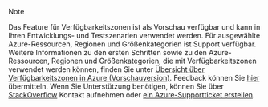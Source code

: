 > [!NOTE]
> Das Feature für Verfügbarkeitszonen ist als Vorschau verfügbar und kann in Ihren Entwicklungs- und Testszenarien verwendet werden. Für ausgewählte Azure-Ressourcen, Regionen und Größenkategorien ist Support verfügbar. Weitere Informationen zu den ersten Schritten sowie zu den Azure-Ressourcen, Regionen und Größenkategorien, die mit Verfügbarkeitszonen verwendet werden können, finden Sie unter [Übersicht über Verfügbarkeitszonen in Azure (Vorschauversion)](../articles/availability-zones/az-overview.md). Feedback können Sie [hier](https://feedback.azure.com/forums/905206-global-infrastructure/category/319507-availability-zones) übermitteln. Wenn Sie Unterstützung benötigen, können Sie über [StackOverflow]( https://stackoverflow.com/questions/tagged/azure-availability-zones) Kontakt aufnehmen oder [ein Azure-Supportticket erstellen](../articles/azure-supportability/how-to-create-azure-support-request.md).
>

